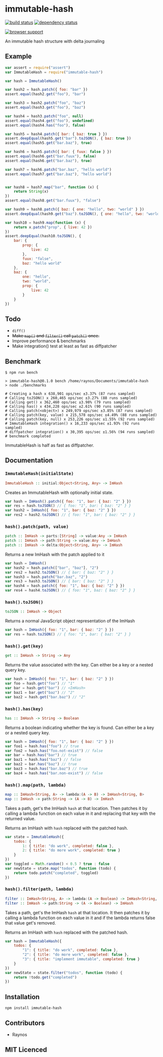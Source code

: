 # immutable-hash

[![build status][1]][2] [![dependency status][3]][4]

[![browser support][5]][6]

An immutable hash structure with delta journaling

## Example

```js
var assert = require("assert")
var ImmutableHash = require("immutable-hash")

var hash = ImmutableHash()

var hash2 = hash.patch({ foo: "bar" })
assert.equal(hash2.get("foo"), "bar")

var hash3 = hash2.patch("foo", "baz")
assert.equal(hash3.get("foo"), "baz")

var hash4 = hash3.patch("foo", null)
assert.equal(hash4.get("foo"), undefined)
assert.equal(hash4.has("foo"), false)

var hash5 = hash4.patch({ bar: { baz: true } })
assert.deepEqual(hash5.get("bar").toJSON(), { baz: true })
assert.equal(hash5.get("bar.baz"), true)

var hash6 = hash5.patch({ bar: { fuux: false } })
assert.equal(hash6.get("bar.fuux"), false)
assert.equal(hash6.get("bar.baz"), true)

var hash7 = hash6.patch("bar.baz", "hello world")
assert.equal(hash7.get("bar.baz"), "hello world")


var hash8 = hash7.map("bar", function (x) {
    return String(x)
})
assert.equal(hash8.get("bar.fuux"), "false")

var hash9 = hash8.patch({ baz: { one: "hello", two: "world" } })
assert.deepEqual(hash9.get("baz").toJSON(), { one: "hello", two: "world" })

var hash10 = hash9.map(function (x) {
    return x.patch("prop", { live: 42 })
})
assert.deepEqual(hash10.toJSON(), {
    bar: {
        prop: {
            live: 42
        },
        fuux: "false",
        baz: "hello world"
    },
    baz: {
        one: "hello",
        two: "world",
        prop: {
            live: 42
        }
    }
})
```

## Todo

 - `diff()`
 - ~~Make `map()` and `filter()` call `patch()` once.~~
 - Improve performance & benchmarks
 - Make integration() test at least as fast as diffpatcher

## Benchmark

```
$ npm run bench

> immutable-hash@0.1.0 bench /home/raynos/Documents/immutable-hash
> node ./benchmarks

# Creating a hash x 638,901 ops/sec ±3.37% (87 runs sampled)
# Calling toJSON() x 260,465 ops/sec ±3.27% (88 runs sampled)
# Calling get() x 362,460 ops/sec ±3.98% (79 runs sampled)
# Calling has() x 434,228 ops/sec ±2.61% (90 runs sampled)
# Calling patch(<object>) x 249,979 ops/sec ±3.85% (87 runs sampled)
# Calling patch(key, value) x 215,578 ops/sec ±4.49% (88 runs sampled)
# Calling patch(key, null) x 253,226 ops/sec ±1.55% (92 runs sampled)
# ImmutableHash integration() x 16,233 ops/sec ±1.93% (92 runs sampled)
# diffpatcher integration() x 30,395 ops/sec ±1.56% (94 runs sampled)
# benchmark completed
```

ImmutableHash is half as fast as diffpatcher.

## Documentation

### `ImmutableHash(initialState)`

```hs
ImmutableHash :: initial:Object<String, Any> -> ImHash
```

Creates an ImmutableHash with optionally initial state.

```js
var hash = ImHash().patch({ foo: "1", bar: { baz: "2" } })
var res = hash.toJSON() // { foo: "1", bar: { baz: "2" } }
var hash2 = ImHash({ foo: "1", bar: { baz: "2" } })
var res2 = hash2.toJSON() // { foo: "1", bar: { baz: "2" } }
```

### `hash().patch(path, value)`

```hs
patch :: ImHash -> parts:[String] -> value:Any -> ImHash
patch :: ImHash -> path:String -> value:Any -> ImHash
patch :: ImHash -> delta:Object<String, Any> -> ImHash
```

Returns a new ImHash with the patch applied to it

```js
var hash = ImHash()
var hash2 = hash.patch(["bar", "baz"], "2")
var res2 = hash2.toJSON() // { bar: { baz: "2" } }
var hash3 = hash.patch("bar.baz", "2")
var res3 = hash3.toJSON() // { bar: { baz: "2" } }
var hash4 = hash.patch({ foo: "1", baz: { baz: "2" } })
var res4 = hash4.toJSON() // { foo: "1", baz: { baz: "2" } }
```

### `hash().toJSON()`

```hs
toJSON :: ImHash -> Object
```

Returns a normal JavaScript object representation of the ImHash

```js
var hash = ImHash({ foo: "1", bar: { baz: "2" } })
var res = hash.toJSON() // { foo: "1", bar: { baz: "2" } }
```

### `hash().get(key)`

```hs
get :: ImHash -> String -> Any
```

Returns the value associated with the key. Can either be a key or a nested
    query key.

```js
var hash = ImHash({ foo: "1", bar: { baz: "2" } })
var foo = hash.get("foo") // "1"
var bar = hash.get("bar") // <ImHash>
var baz1 = bar.get("baz") // "2"
var baz2 = hash.get("bar.baz") // "2"
```

### `hash().has(key)`

```hs
has :: ImHash -> String -> Boolean
```

Returns a boolean indicating whether the key is found. Can either be a key
    or a nested query key.

```js
var hash = ImHash({ foo: "1", bar: { baz: "2" } })
var foo1 = hash.has("foo") // true
var foo2 = hash.has("foo.not-exist") // false
var bar = hash.has("bar") // true
var baz1 = hash.has("baz") // false
var baz2 = bar.has("baz") // true
var baz3 = hash.has("bar.baz") // true
var baz4 = hash.has("bar.non-exist") // false
```

### `hash().map(path, lambda)`

```hs
map :: ImHash<String, A> -> lambda:(A -> B) -> ImHash<String, B>
map :: ImHash -> path:String -> (A -> B) -> ImHash
```

Takes a path, get's the ImHash `hash` at that location. Then patches it
    by calling a lambda function on each value in it and replacing
    that key with the returned value.

Returns an ImHash with `hash` replaced with the patched hash.

```js
var state = ImmutableHash({
    todos: {
        1: { title: "do work", completed: false },
        2: { title: "do more work", completed: true }
    }
})
var toggled = Math.random() < 0.5 ? true : false
var newState = state.map("todos", function (todo) {
    return todo.patch("completed", toggled)
})
```

### `hash().filter(path, lambda)`

```hs
filter :: ImHash<String, A> -> lambda:(A -> Boolean) -> ImHash<String, A>
filter :: ImHash -> path:String -> (A -> Boolean) -> ImHash
```

Takes a path, get's the ImHash `hash` at that location. It then patches
    it by calling a lambda function on each value in it and if the lambda
    returns false that value get's removed.

Returns an ImHash with `hash` replaced with the patched hash.

```js
var hash = ImmutableHash({
    todos: {
        "1": { title: "do work", completed: false },
        "2": { title: "do more work", completed: false },
        "3": { title: "implement immutable", completed: true }
    }
})
var newState = state.filter("todos", function (todo) {
    return !todo.get("completed")
})
```

## Installation

`npm install immutable-hash`

## Contributors

 - Raynos

## MIT Licenced

  [1]: https://secure.travis-ci.org/Raynos/immutable-hash.png
  [2]: https://travis-ci.org/Raynos/immutable-hash
  [3]: https://david-dm.org/Raynos/immutable-hash.png
  [4]: https://david-dm.org/Raynos/immutable-hash
  [5]: https://ci.testling.com/Raynos/immutable-hash.png
  [6]: https://ci.testling.com/Raynos/immutable-hash
